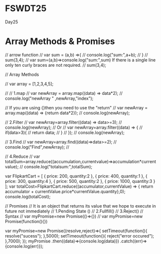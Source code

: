 # FSWDT25
Day25
<!DOCTYPE html>
<html>
    <head>
        <title>Array Methods & Promises</title>
    </head>
    <body>
        <h1>Array Methods & Promises</h1>
        <script src="./day26.js"></script>
    </body>
</html>
// arrow function
// var sum = (a,b) =>{
//     console.log("sum:",a+b);
// }
// sum(3,4);
// var sum=(a,b)=>console.log("sum:",sum) If there is a single line only ten curly braces are not required.
// sum(3,4);

// Array Methods

// var array = [1,2,3,4,5];

// // 1.map
// var newArray = array.map((data) => data*2);
// console.log("newArray " ,newArray,"index");


// If you are using {}then you need to use the "return"
// var newArray = array.map((data) => {return data*2});
// console.log(newArray);

// 2.Filter 
// var newArray=array.filter((data) => data>=3);
// console.log(newArray);
// Or
// var newArray=array.filter((data) => {
//  if(data>3){
//     return data;
// }
// });
// console.log(newArray);

// 3.Find
// var newArray=array.find((data)=>data>=2);
// console.log("Find",newArray);
// 

// 4.Reduce
// var totalSum=array.reduce((accumulation,currentvalue)=>accumulation*currentvalue);
// console.log("totalsum:",totalSum);

var FlipkartCart = [
    {
        price: 200,
        quantity:2
    },
    {
        price: 400,
        quantity:1
    },
    {
        price: 300,
        quantity:4
    },
    {
        price: 500,
        quantity:2
    },
    {
        price: 1000,
        quantity:3
    }
];
var totalCost=FlipkartCart.reduce((accumulator,currentValue) => {
    return accumulator + currentValue.price*currentValue.quantity},0);
console.log(totalCost);

// Promises
// It is an object that returns its value that we hope to execute in future not immediately
// 1.Pending State ()
// 2.Fullfill()
// 3.Reject()
// Syntax
// var myPromise=new Promise(()=>{})
// var myPromise=new Promise(function(){})
 
var myPromise=new Promise((resolve,reject)=>{
    setTimeout(function(){
        resolve("sucess");
    },5000);
    setTimeout(function(){
       reject("error occured"); 
    },7000); 
});
myPromise
.then((data)=>{console.log(data)})
.catch((err)=>{console.log(err)});
